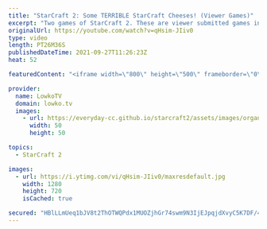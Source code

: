 ```yaml
---
title: "StarCraft 2: Some TERRIBLE StarCraft Cheeses! (Viewer Games)"
excerpt: "Two games of StarCraft 2. These are viewer submitted games in SC2. The first one is a High Diamond/Low Masters level Zerg versus Zerg. The second a High Bronze/Low Silver Protoss versus Protoss. In both of them, the players execute some terrible cheeses.  Support my work on Patreon: http://www.patreon.com/lowkotv"
originalUrl: https://youtube.com/watch?v=qHsim-JIiv0
type: video
length: PT26M36S
publishedDateTime: 2021-09-27T11:26:23Z
heat: 52

featuredContent: "<iframe width=\"800\" height=\"500\" frameborder=\"0\" src=\"https://www.youtube.com/embed/qHsim-JIiv0\" allow=\"accelerometer; autoplay; encrypted-media; gyroscope; picture-in-picture\" allowfullscreen></iframe>"

provider:
  name: LowkoTV
  domain: lowko.tv
  images:
    - url: https://everyday-cc.github.io/starcraft2/assets/images/organizations/lowko.tv-50x50.jpg
      width: 50
      height: 50

topics:
  - StarCraft 2

images:
  - url: https://i.ytimg.com/vi/qHsim-JIiv0/maxresdefault.jpg
    width: 1280
    height: 720
    isCached: true

secured: "HBlLLmUeq1bJV8t2ThOTWQPdx1MUOZjhGr74swm9N3IjEJpqjdXvyC5K7DF/4ByTYMmqSLj2jc5TqnGLK3+S0i2LZJ+7ApheNLRm89u59lDJGJEwljZ1Nm32WgOf7ms/42nqGCy3hdzHjkG0jT5Yh6l4aOBAK1Ln2uGF1v/hskS1hsINAfuCugsgazsE3WAuHQ7hnMrrIGPmNeV27+FlNJocKvWVhh6VLmwOWdJBHA9niSzuYli3Obh8RcPKBtj+9A4PsECBFd8UqxJwhwp/8DrpRMF+fxkK05JjrKptFY1xvlKQo+AN9mWcoXKkaGiuX0o7mF6B3tTQtkvkBlq5N05lsoRKQFZACDwRVoNbFia1/KC+ZsSUAsFQOsQk33rztndBgpAG5hTidFcZWH+7OqgIP1du2eiE6D3JCvcNe91/ogbNCuGrYdVpZmpM56v9;58F8/pUh45zrqGVdLwSFRA=="
---
```


